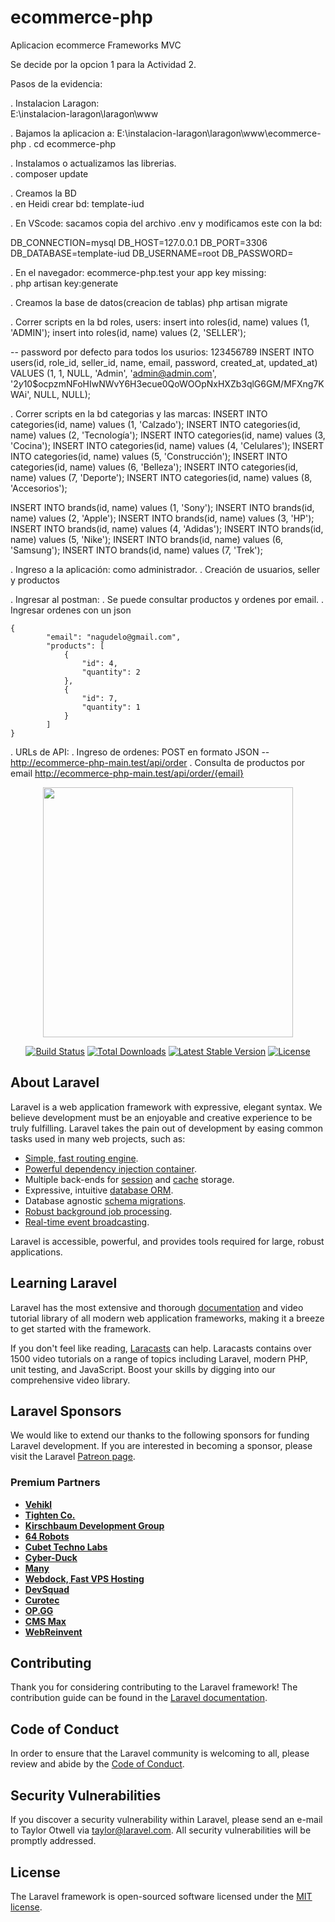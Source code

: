 # ecommerce-php
Aplicacion ecommerce Frameworks MVC


Se decide por la opcion 1 para la Actividad 2.

Pasos de la evidencia: 

. Instalacion Laragon:  
  E:\instalacion-laragon\laragon\www

. Bajamos la aplicacion a: 
  E:\instalacion-laragon\laragon\www\ecommerce-php
  . cd ecommerce-php  
  

. Instalamos o actualizamos las librerias.  
    . composer update  

. Creamos la BD    
    . en Heidi crear bd:  template-iud
    
    
. En VScode: sacamos copia del archivo .env
  y modificamos este con la bd:
  
  DB_CONNECTION=mysql
  DB_HOST=127.0.0.1
  DB_PORT=3306
  DB_DATABASE=template-iud
  DB_USERNAME=root
  DB_PASSWORD=    
  
 
    
. En el navegador:  ecommerce-php.test
 your app key missing:  
 . php artisan key:generate
      
      
. Creamos la base de datos(creacion de tablas)
      php artisan migrate
      
        
. Correr scripts en la bd roles, users:
insert into roles(id, name) values (1, 'ADMIN');
insert into roles(id, name) values (2, 'SELLER');

-- password por defecto para todos los usurios: 123456789
INSERT INTO users(id, role_id, seller_id, name, email, password, created_at, updated_at)
VALUES (1, 1, NULL, 'Admin', 'admin@admin.com', '$2y$10$ocpzmNFoHIwNWvY6H3ecue0QoWOOpNxHXZb3qlG6GM/MFXng7KWAi', NULL, NULL);


. Correr scripts en la bd categorias y las marcas:
INSERT INTO categories(id, name) values (1, 'Calzado');
INSERT INTO categories(id, name) values (2, 'Tecnología');
INSERT INTO categories(id, name) values (3, 'Cocina');
INSERT INTO categories(id, name) values (4, 'Celulares');
INSERT INTO categories(id, name) values (5, 'Construcción');
INSERT INTO categories(id, name) values (6, 'Belleza');
INSERT INTO categories(id, name) values (7, 'Deporte');
INSERT INTO categories(id, name) values (8, 'Accesorios');

INSERT INTO brands(id, name) values (1, 'Sony');
INSERT INTO brands(id, name) values (2, 'Apple');
INSERT INTO brands(id, name) values (3, 'HP');
INSERT INTO brands(id, name) values (4, 'Adidas');
INSERT INTO brands(id, name) values (5, 'Nike');
INSERT INTO brands(id, name) values (6, 'Samsung');
INSERT INTO brands(id, name) values (7, 'Trek');


. Ingreso a la aplicación: como administrador.
  . Creación de usuarios, seller y productos
  



. Ingresar al postman:
    . Se puede consultar productos y ordenes por email.
    . Ingresar ordenes con un json

    {        
            "email": "nagudelo@gmail.com",
            "products": [
                {                
                    "id": 4,
                    "quantity": 2 
                },
                {                
                    "id": 7,
                    "quantity": 1
                }
            ]
    }
    
    
    
. URLs de API:
  . Ingreso de ordenes:    POST en formato JSON -- http://ecommerce-php-main.test/api/order
  . Consulta de productos por email                http://ecommerce-php-main.test/api/order/{email}









<p align="center"><a href="https://laravel.com" target="_blank"><img src="https://raw.githubusercontent.com/laravel/art/master/logo-lockup/5%20SVG/2%20CMYK/1%20Full%20Color/laravel-logolockup-cmyk-red.svg" width="400"></a></p>

<p align="center">
<a href="https://travis-ci.org/laravel/framework"><img src="https://travis-ci.org/laravel/framework.svg" alt="Build Status"></a>
<a href="https://packagist.org/packages/laravel/framework"><img src="https://img.shields.io/packagist/dt/laravel/framework" alt="Total Downloads"></a>
<a href="https://packagist.org/packages/laravel/framework"><img src="https://img.shields.io/packagist/v/laravel/framework" alt="Latest Stable Version"></a>
<a href="https://packagist.org/packages/laravel/framework"><img src="https://img.shields.io/packagist/l/laravel/framework" alt="License"></a>
</p>

## About Laravel

Laravel is a web application framework with expressive, elegant syntax. We believe development must be an enjoyable and creative experience to be truly fulfilling. Laravel takes the pain out of development by easing common tasks used in many web projects, such as:

- [Simple, fast routing engine](https://laravel.com/docs/routing).
- [Powerful dependency injection container](https://laravel.com/docs/container).
- Multiple back-ends for [session](https://laravel.com/docs/session) and [cache](https://laravel.com/docs/cache) storage.
- Expressive, intuitive [database ORM](https://laravel.com/docs/eloquent).
- Database agnostic [schema migrations](https://laravel.com/docs/migrations).
- [Robust background job processing](https://laravel.com/docs/queues).
- [Real-time event broadcasting](https://laravel.com/docs/broadcasting).

Laravel is accessible, powerful, and provides tools required for large, robust applications.

## Learning Laravel

Laravel has the most extensive and thorough [documentation](https://laravel.com/docs) and video tutorial library of all modern web application frameworks, making it a breeze to get started with the framework.

If you don't feel like reading, [Laracasts](https://laracasts.com) can help. Laracasts contains over 1500 video tutorials on a range of topics including Laravel, modern PHP, unit testing, and JavaScript. Boost your skills by digging into our comprehensive video library.

## Laravel Sponsors

We would like to extend our thanks to the following sponsors for funding Laravel development. If you are interested in becoming a sponsor, please visit the Laravel [Patreon page](https://patreon.com/taylorotwell).

### Premium Partners

- **[Vehikl](https://vehikl.com/)**
- **[Tighten Co.](https://tighten.co)**
- **[Kirschbaum Development Group](https://kirschbaumdevelopment.com)**
- **[64 Robots](https://64robots.com)**
- **[Cubet Techno Labs](https://cubettech.com)**
- **[Cyber-Duck](https://cyber-duck.co.uk)**
- **[Many](https://www.many.co.uk)**
- **[Webdock, Fast VPS Hosting](https://www.webdock.io/en)**
- **[DevSquad](https://devsquad.com)**
- **[Curotec](https://www.curotec.com/services/technologies/laravel/)**
- **[OP.GG](https://op.gg)**
- **[CMS Max](https://www.cmsmax.com/)**
- **[WebReinvent](https://webreinvent.com/?utm_source=laravel&utm_medium=github&utm_campaign=patreon-sponsors)**

## Contributing

Thank you for considering contributing to the Laravel framework! The contribution guide can be found in the [Laravel documentation](https://laravel.com/docs/contributions).

## Code of Conduct

In order to ensure that the Laravel community is welcoming to all, please review and abide by the [Code of Conduct](https://laravel.com/docs/contributions#code-of-conduct).

## Security Vulnerabilities

If you discover a security vulnerability within Laravel, please send an e-mail to Taylor Otwell via [taylor@laravel.com](mailto:taylor@laravel.com). All security vulnerabilities will be promptly addressed.

## License

The Laravel framework is open-sourced software licensed under the [MIT license](https://opensource.org/licenses/MIT).

